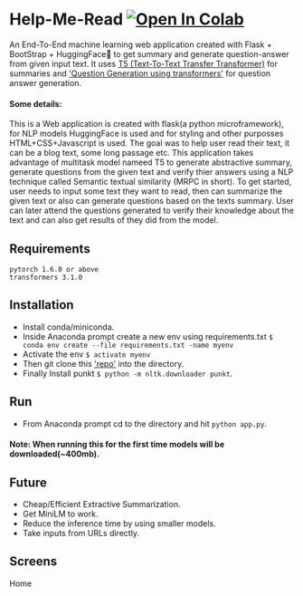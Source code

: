 # Help-Me-Read [![Open In Colab](https://colab.research.google.com/assets/colab-badge.svg)](https://colab.research.google.com/drive/1D-Gntt8EAPWyP2QEpKV6dnZCglTbXi32?usp=sharing)
An End-To-End machine learning web application created with Flask + BootStrap + HuggingFace🤗 to get summary and generate question-answer from given input text. It uses [T5 (Text-To-Text Transfer Transformer)](https://github.com/google-research/text-to-text-transfer-transformer#released-model-checkpoints) for summaries and ['Question Generation using transformers'](https://github.com/patil-suraj/question_generation) for question answer generation.
#### Some details: 
This is a Web application is created with flask(a python microframework), for NLP models HuggingFace is used and for styling and other purposses HTML+CSS+Javascript is used. The goal was to help user read their text, it can be a blog text, some long passage etc. This application takes advantage of multitask model nameed T5 to generate abstractive summary, generate questions from the given text and verify thier answers using a NLP technique called Semantic textual similarity (MRPC in short).
To get started, user needs to input some text they want to read, then can summarize the given text or also can generate questions based on the texts summary. User can later attend the questions generated to verify their knowledge about the text and can also get results of they did from the model. 
## Requirements
```
pytorch 1.6.0 or above
transformers 3.1.0
```

## Installation
- Install conda/miniconda.
- Inside Anaconda prompt create a new env using requirements.txt `$ conda env create --file requirements.txt -name myenv`
- Activate the env `$ activate myenv`
- Then git clone this ['repo'](https://github.com/patil-suraj/question_generation) into the directory.
- Finally Install punkt `$ python -m nltk.downloader punkt`.

## Run
- From Anaconda prompt cd to the directory and hit `python app.py`.
#### Note: When running this for the first time models will be downloaded(~400mb).

## Future
- Cheap/Efficient Extractive Summarization.
- Get MiniLM to work.
- Reduce the inference time by using smaller models.
- Take inputs from URLs directly.

## Screens
Home
